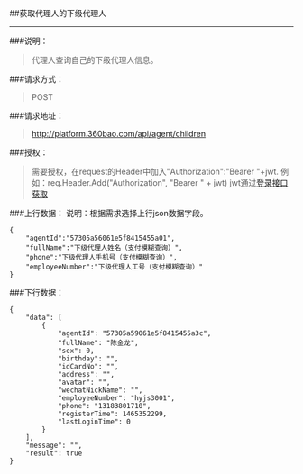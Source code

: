 ##获取代理人的下级代理人

------------
###说明：
> 代理人查询自己的下级代理人信息。

###请求方式：
> POST

###请求地址：
> http://platform.360bao.com/api/agent/children

###授权：
> 需要授权，在request的Header中加入"Authorization":"Bearer "+jwt.
  例如：req.Header.Add("Authorization", "Bearer " + jwt)
  jwt通过[登录接口获取](https://github.com/360bao/Manual/blob/master/%E5%BC%80%E6%94%BE%E5%B9%B3%E5%8F%B0/%E9%94%80%E5%94%AE%E7%AE%A1%E7%90%86api/v4/%E8%B4%A6%E5%8F%B7%E6%8E%A7%E5%88%B6/%E7%99%BB%E5%BD%95.md)
  
###上行数据：
说明：根据需求选择上行json数据字段。
```
{
    "agentId":"57305a56061e5f8415455a01",
    "fullName":"下级代理人姓名（支付模糊查询）",
    "phone":"下级代理人手机号（支付模糊查询）",
    "employeeNumber":"下级代理人工号（支付模糊查询）"
}

```

###下行数据：
```
{
    "data": [
        {
            "agentId": "57305a59061e5f8415455a3c",
            "fullName": "陈金龙",
            "sex": 0,
            "birthday": "",
            "idCardNo": "",
            "address": "",
            "avatar": "",
            "wechatNickName": "",
            "employeeNumber": "hyjs3001",
            "phone": "13183801710",
            "registerTime": 1465352299,
            "lastLoginTime": 0
        }
    ],
    "message": "",
    "result": true
}
```

